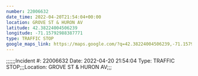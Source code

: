 ```yaml
---
number: 22006632
date_time: 2022-04-20T21:54:04+00:00
location: GROVE ST & HURON AV
latitude: 42.38224004506239
longitude: -71.15792988387771
type: TRAFFIC STOP
google_maps_link: https://maps.google.com/?q=42.38224004506239,-71.15792988387771
---
```


;;;;;;Incident #: 22006632   Date: 2022-04-20 21:54:04   Type: TRAFFIC STOP;;;Location: GROVE ST & HURON AV;;;
